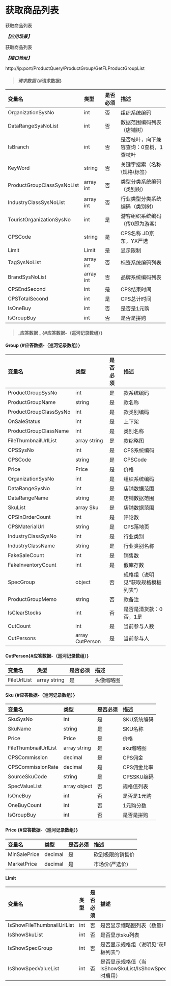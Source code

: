 # 获取商品列表

获取商品列表

_**【应用场景】**_

获取商品列表

_**【接口地址】**_

http://ip:port/ProductQuery/ProductGroup/GetFLProductGroupList

> #### _请求数据_ {#请求数据}

| 变量名 | 类型 | 是否必须 | 描述 |
| :--- | :--- | :--- | :--- |
| OrganizationSysNo | int | 否 | 组织系统编码 |
| DataRangeSysNoList | int | 否 | 数据范围编码列表（店铺树） |
| IsBranch | int | 否 | 是否枝叶，向下兼容查询：0查树，1查枝叶 |
| KeyWord | string | 否 | 关键字搜索（名称\规格\标签） |
| ProductGroupClassSysNoList | array int | 否 | 类型分类系统编码（类别树） |
| IndustryClassSysNoList| array int | 否 | 行业类型分类系统编码（类别树） |
| TouristOrganizationSysNo | int | 是 | 游客组织系统编码（传0即为游客） |
| CPSCode| string| 是 | CPS名称 JD京东，YX严选 |
| Limit| Limit| 是 | 显示限制|
| TagSysNoList | array int | 否 | 标签系统编码列表 |
| BrandSysNoList| array int | 否 | 品牌系统编码列表 |
| CPSEndSecond| int | 是 | CPS结束时间|
| CPSTotalSecond| int | 是 | CPS总计时间|
| IsOneBuy| int | 否 | 是否是1元购 |
| IsGroupBuy| int | 否 | 是否是拼购 |




> #### _应答数据 _ {#应答数据-（巡河记录数组）}

#### Group {#应答数据-（巡河记录数组）}

| 变量名 | 类型 | 是否必须 | 描述 |
| :--- | :--- | :--- | :--- |
| ProductGroupSysNo| int | 是 | 款系统编码 |
| ProductGroupName| string | 是 | 款名称 |
| ProductGroupClassSysNo| int | 是 | 款类别编码 |
| OnSaleStatus| int | 是 | 上下架 |
| ProductGroupClassName| int | 是 | 类别名称 |
| FileThumbnailUrlList| array string | 是 | 款缩略图 |
| CPSSysNo|int| 是 | CPS系统编码|
| CPSCode|string| 是 | CPSCode|
| Price|Price| 是 | 价格|
| OrganizationSysNo|int| 是 |组织系统编码|
| DataRangeSysNo|int| 是 |店铺数据范围|
| DataRangeName|string| 是 |店铺数据范围|
| SkuList|array Sku| 是 |店铺数据范围|
| CPSInOrderCount|int| 是 |评论数|
| CPSMaterialUrl|string| 是 |CPS落地页|
| IndustryClassSysNo|int| 是 |行业类别|
| IndustryClassName|string| 是 |行业类别名称|
| FakeSaleCount|int| 是 |销售数|
| FakeInventoryCount|int| 是 |假库存数|
| SpecGroup | object | 否 | 规格组（说明见“获取规格模板列表”） |
| ProductGroupMemo | string | 否 | 款备注 |
| IsClearStocks | int | 否 | 是否是清货款：0否，1是 |
| CutCount|int| 是 |当前参与人数|
|CutPersons|array CutPerson| 是 |当前参与人|


#### CutPerson{#应答数据-（巡河记录数组）}

| 变量名 | 类型 | 是否必须 | 描述 |
| :--- | :--- | :--- | :--- |
| FileUrlList| array string | 是 | 头像缩略图 |




#### Sku {#应答数据-（巡河记录数组）}

| 变量名 | 类型 | 是否必须 | 描述 |
| :--- | :--- | :--- | :--- |
| SkuSysNo| int | 是 | SKU系统编码 |
| SkuName| string | 是 | SKU名称 |
| Price|Price| 是 | 价格|
| FileThumbnailUrlList| array string | 是 | sku缩略图 |
| CPSCommission|decimal| 是 | CPS佣金|
| CPSCommissionRate|decimal| 是 | CPS佣金比率|
| SourceSkuCode| string | 是 | CPSSKU编码 |
| SpecValueList | array object | 否 | 规格值列表 |
| IsOneBuy| int | 否 | 是否是1元购 |
| OneBuyCount| int | 否 | 1元购分数 |
| IsGroupBuy| int | 否 | 是否是拼购 |





#### Price {#应答数据-（巡河记录数组）}

| 变量名 | 类型 | 是否必须 | 描述 |
| :--- | :--- | :--- | :--- |
| MinSalePrice| decimal| 是 | 砍到极限的销售价|
| MarketPrice| decimal| 是 | 市场价(严选价)|

#### Limit
| 变量名 | 类型 | 是否必须 | 描述 |
| :--- | :--- | :--- | :--- |
| IsShowFileThumbnailUrlList | int | 否 | 是否显示缩略图列表（数量） |
| IsShowSkuList | int | 否 | 是否显示sku列表 |
| IsShowSpecGroup | int | 否 | 是否显示规格组（说明见“获取规格模板列表”） |
| IsShowSpecValueList | int | 否 | 是否显示规格值（当IsShowSkuList/IsShowSpecGroup=1时启用） |




